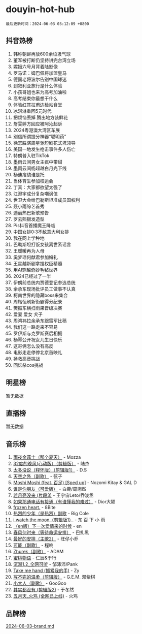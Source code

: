 # douyin-hot-hub

`最后更新时间：2024-06-03 03:12:09 +0800`

## 抖音热榜

1. 韩称朝鲜再放600余垃圾气球
1. 董军被打断仍坚持讲完台湾立场
1. 嫦娥六号月背着陆影像
1. 罗马诺：姆巴佩将加盟皇马
1. 德国老将波尔告别中国球迷
1. 到叙利亚旅行是什么体验
1. 小孩哥姐也来为高考加油啦
1. 高考结束你最想干什么
1. 体验红其拉甫边检站食堂
1. 冰淇淋重回5元时代
1. 把烦恼丢掉 腾出地方装鲜花
1. 詹雯婷方回应被阿沁起诉
1. 2024粤港澳大湾区车展
1. 别信所谓提分神器“聪明药”
1. 徐志胜演周星驰短剧花式坑领导
1. 美国一地发生枪击事件多人伤亡
1. 特朗普入驻TikTok
1. 墨雨云间男女主疯中带甜
1. 墨雨云间杨超越白月光下线
1. 杨迪痞幼谁是托
1. 当体育生参加校运会
1. 丁真：大家都欲望太强了
1. 江澄宇成分复杂嘲讽值
1. 世卫大会给巴勒斯坦准成员国权利
1. 聂小雨综艺首秀
1. 迪丽热巴新歌预告
1. 罗云熙银发造型
1. Pis抖音首播魔王降临
1. 中国女排0:3不敌意大利女排
1. 我在网上学种地
1. 巴勒斯坦打饭女孩离世系谣言
1. 王暖暖再为人母
1. 奚梦瑶何猷君参加婚礼
1. 王星越新剧拿捏权臣精髓
1. 用AI穿越奇妙毛毡世界
1. 2024已经过了一半
1. 伊朗前总统内贾德登记参选总统
1. 余承东现场批评员工做事不认真
1. 柯南世界的隐藏boss来集合
1. 周楷恒刷新街霸得分纪录
1. 樊振东横扫雨果晋级决赛
1. 爱妻 爱女 犬子
1. 周鸿祎拉余承东跟雷军比稿
1. 我们这一路走来不容易
1. 罗伊斯与克罗斯赛后相拥
1. 杨幂公开祝女儿生日快乐
1. 这哥俩怎么没有高反
1. 电影走走停停北京首映礼
1. 拯救高音挑战
1. 回忆杀cos挑战

## 明星榜

暂无数据

## 直播榜

暂无数据

## 音乐榜

1. [雨夜金菲士（那个夏天）](https://sf5-hl-cdn-tos.douyinstatic.com/obj/tos-cn-ve-2774/osPmPLDWQBBE2Z6bftCgYwkFaF4pEYEneXaZQs) - Mozza
1. [32度的晚风(心动版）（剪辑版）](https://sf5-hl-cdn-tos.douyinstatic.com/obj/tos-cn-ve-2774/owNyabsyWdzUulxhoJfK8IBXgp0UMQAHpvGh2B) - 陆杰
1. [太多没说（释怀版）（剪辑版1）](https://sf3-cdn-tos.douyinstatic.com/obj/tos-cn-ve-2774/oEbKIiDC0BA8CJOQHYA6aeCVYeHgckHdntZSDj) - D.S
1. [天空之外（副歌）](https://sf5-hl-cdn-tos.douyinstatic.com/obj/tos-cn-ve-2774/oAYn0BTp8jS8iSyZSHMUWAikyvAWI1c7aiJTr) - 弦子
1. [Moshi Moshi (feat. 百足) [Sped up]](https://sf3-cdn-tos.douyinstatic.com/obj/tos-cn-ve-2774/ocCPFQcXJLeroaIdQLIGAoeeYM3OAUYGDguHXz) - Nozomi Kitay & GAL D
1. [谁是你朋友（可爱版）](https://sf5-hl-cdn-tos.douyinstatic.com/obj/tos-cn-ve-2774/owKjggBwGZexYCjVAIeEFURf1LJTjMDaK6AzKN) - 白鹿/周翊然
1. [若月亮没来 (片段3)](https://sf5-hl-cdn-tos.douyinstatic.com/obj/tos-cn-ve-2774/okfyEUsGW1B1ovJi5JiN9IjvAT2lMwA054GoEB) - 王宇宙Leto/乔浚丞
1. [如果那通电话有接通（有谁懂我的难过）](https://sf5-hl-cdn-tos.douyinstatic.com/obj/tos-cn-ve-2774/ocJeJKhUhAJG8EYZiEFfGFAPkD3beMQ5mwDv1e) - Dior大颖
1. [frozen heart.](https://sf27-cdn-tos.douyinstatic.com/obj/tos-cn-ve-2774/oIIWJfyjIACZA9zQMtnJ6hQQhFC4vhCupoRBsO) - 8Bite
1. [热烈的少年（是热烈）副歌](https://sf5-hl-cdn-tos.douyinstatic.com/obj/tos-cn-ve-2774/owVNI0CLDAUMtSz6TEYvfFBFL4UDFFhLfgK8fa) - Big Cole
1. [i watch the moon（剪辑版1）](https://sf5-hl-cdn-tos.douyinstatic.com/obj/tos-cn-ve-2774/o0I9mSChzHZANMJIEBfkCQzzg6N5WAcVtqft9P) - 东 百 下 小 雨
1. [（en版）下一次爱情来的时候](https://sf5-hl-cdn-tos.douyinstatic.com/obj/tos-cn-ve-2774/owZIscFWHUMFAbrAisiax4ioKVNAKH9jYvbBk) - en
1. [春风何时来（等待命运安排）](https://sf5-hl-cdn-tos.douyinstatic.com/obj/tos-cn-ve-2774/oICBNbD3gelMfB4WgiD1KI2jQtXZE2FgHLwtsl) - 巴扎黑
1. [最好的安排（主歌2）](https://sf5-hl-cdn-tos.douyinstatic.com/obj/tos-cn-ve-2774/oMMZX1DuHpMwgoDztBmZswgQnbCeeANZxBHkFY) - 旺仔小乔
1. [可能（副歌）](https://sf5-hl-cdn-tos.douyinstatic.com/obj/tos-cn-ve-2774/cde1731888894259b333569393c2fb51) - 程响
1. [Zhurek（副歌）](https://sf5-hl-cdn-tos.douyinstatic.com/obj/tos-cn-ve-2774/ooQm8FBZQDlf0btEYgVpCcSCQfrdJGBEKZYBGS) - ADAM
1. [蜜桃物语](https://sf5-hl-cdn-tos.douyinstatic.com/obj/tos-cn-ve-2774/oIhOSCZtIACtYU4XQkngiW9kCBfVD1Fz9IYeqL) - 仁辰&于行
1. [沉溺1.2_全网可听](https://sf5-hl-cdn-tos.douyinstatic.com/obj/tos-cn-ve-2774/ok2QoiBqsWAX9McZmWiI9gAB0EzwD4Xj6yfmtH) - 邹沛沛/Pank
1. [Take me hand (抓紧我的手)](https://sf5-hl-cdn-tos.douyinstatic.com/obj/tos-cn-ve-2774/os8GB2fDQQmJZTmtomg0gHX5fBACiEgcFgEKYg) - Zy
1. [写不完的温柔（剪辑版）](https://sf3-cdn-tos.douyinstatic.com/obj/tos-cn-ve-2774/oYBzzZQJ233GfwkemJJffAIWgeIYrjZfWhHTcG) - G.E.M. 邓紫棋
1. [小大人（副歌）](https://sf5-hl-cdn-tos.douyinstatic.com/obj/tos-cn-ve-2774/oIhaDwehWhLFsVIG7QIICLLazDNGJAGg5geeb4) - GooGoo
1. [其实都没有 (剪辑版2)](https://sf5-hl-cdn-tos.douyinstatic.com/obj/tos-cn-ve-2774/oEBNQenHZtBhxYjGgUDQk0BCHTigQafgFlbQ7k) - 于冬然
1. [五月天_火鸡 (全网已上线)](https://sf5-hl-cdn-tos.douyinstatic.com/obj/tos-cn-ve-2774/oEtOMSQZstjlJ4nfBEgeqN29IbWjkmDBrFtF2C) - 火鸡

## 品牌榜

[2024-06-03-brand.md](2024-06-03-brand.md)

